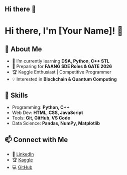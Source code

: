 ## Hi there 👋

# Hi there, I'm [Your Name]! 👋

## 🚀 About Me
- 🌱 I’m currently learning **DSA, Python, C++ STL**
- 🎯 Preparing for **FAANG SDE Roles & GATE 2026**
- 🏆 Kaggle Enthusiast | Competitive Programmer
- 💡 Interested in **Blockchain & Quantum Computing**

## 🔧 Skills
- Programming: **Python, C++**
- Web Dev: **HTML, CSS, JavaScript**
- Tools: **Git, GitHub, VS Code**
- Data Science: **Pandas, NumPy, Matplotlib**

## 📫 Connect with Me
- 🔗 [LinkedIn](https://linkedin.com/in/yourusername)
- 🏆 [Kaggle](https://www.kaggle.com/yourusername)
- 💻 [GitHub](https://github.com/yourusername)

